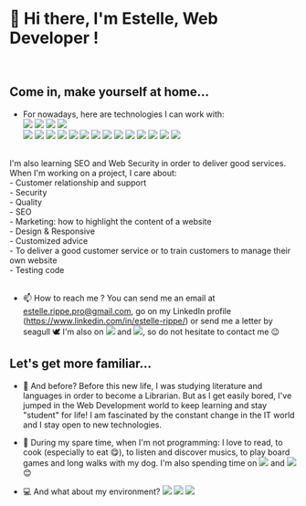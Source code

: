 <h1> 👋 Hi there, I'm Estelle, Web Developer !</h1> </br>

 <h2>Come in, make yourself at home...</h2>
           
- For nowadays, here are technologies I can work with: <br>
<img src="https://img.shields.io/badge/HTML5-E34F26?style=for-the-badge&logo=html5&logoColor=white"> <img src="https://img.shields.io/badge/CSS3-1572B6?style=for-the-badge&logo=css3&logoColor=white">  <img src="https://img.shields.io/badge/Sass-CC6699?style=for-the-badge&logo=sass&logoColor=white"> <img src="https://img.shields.io/badge/Bootstrap-563D7C?style=for-the-badge&logo=bootstrap&logoColor=white"> <br>
    <img src="https://img.shields.io/badge/WordPress-%23117AC9.svg?style=for-the-badge&logo=WordPress&logoColor=white"> <img src="https://img.shields.io/badge/JavaScript-F7DF1E?style=for-the-badge&logo=javascript&logoColor=black"> <img src="https://img.shields.io/badge/Node.js-43853D?style=for-the-badge&logo=node.js&logoColor=white"> <img src="https://img.shields.io/badge/TypeScript-007ACC?style=for-the-badge&logo=typescript&logoColor=white"> <img src="https://img.shields.io/badge/PHP-777BB4?style=for-the-badge&logo=php&logoColor=white"> <img src="https://img.shields.io/badge/Vue.js-35495E?style=for-the-badge&logo=vue.js&logoColor=4FC08D"> <img src="https://img.shields.io/badge/AngularJS-E23237?style=for-the-badge&logo=angularjs&logoColor=white"> <img src="https://img.shields.io/badge/jQuery-0769AD?style=for-the-badge&logo=jquery&logoColor=white"> <img src="https://img.shields.io/badge/Laravel-FF2D20?style=for-the-badge&logo=laravel&logoColor=white"> <img src="https://img.shields.io/badge/MySQL-00000F?style=for-the-badge&logo=mysql&logoColor=white"> <img src="https://img.shields.io/badge/MongoDB-4EA94B?style=for-the-badge&logo=mongodb&logoColor=white"> <img src="https://img.shields.io/badge/Amazon_AWS-232F3E?style=for-the-badge&logo=amazon-aws&logoColor=white"> <img src="https://img.shields.io/badge/-Jasmine-%238A4182?style=for-the-badge&logo=Jasmine&logoColor=whit"> <img src="https://img.shields.io/badge/git-%23F05033.svg?style=for-the-badge&logo=git&logoColor=white">
<br>
          I'm also learning SEO and Web Security in order to deliver good services. When I'm working on a project, I care about: <br> 
               - Customer relationship and support<br>
               - Security<br>
               - Quality<br>
               - SEO<br>
               - Marketing: how to highlight the content of a website<br>
               - Design & Responsive <br>
               - Customized advice<br>
               - To deliver a good customer service or to train customers to manage their own website<br>
               - Testing code

<br>
<br>

- 📫 How to reach me ? You can send me an email at estelle.rippe.pro@gmail.com, go on my LinkedIn profile (https://www.linkedin.com/in/estelle-rippe/) or send me a letter by seagull 🕊️
     I'm also on <img src="https://img.shields.io/badge/Slack-4A154B?style=for-the-badge&logo=slack&logoColor=white"> and <img src="https://img.shields.io/badge/Discord-7289DA?style=for-the-badge&logo=discord&logoColor=white">, so do not hesitate to contact me :wink:
     
 
 <h2>Let's get more familiar...</h2>
 
- 📗 And before? Before this new life, I was studying literature and languages in order to become a Librarian. But as I get easily bored, I've jumped in the Web Development world to keep learning and stay "student" for life! I am fascinated by the constant change in the IT world and I stay open to new technologies.

- 🎈 During my spare time, when I'm not programming: I love to read, to cook (especially to eat :yum:), to listen and discover musics, to play board games and long walks with my dog. I'm also spending time on <img src="https://img.shields.io/badge/Spotify-1ED760?&style=for-the-badge&logo=spotify&logoColor=white"> and <img src="https://img.shields.io/badge/Xbox-107C10?style=for-the-badge&logo=xbox&logoColor=white">:blush:

- 💻 And what about my environment? <img src="https://img.shields.io/badge/Visual%20Studio%20Code-0078d7.svg?style=for-the-badge&logo=visual-studio-code&logoColor=white"> <img src="https://img.shields.io/badge/Windows-0078D6?style=for-the-badge&logo=windows&logoColor=white"> <img src="https://img.shields.io/badge/Linux-FCC624?style=for-the-badge&logo=linux&logoColor=black">


 
